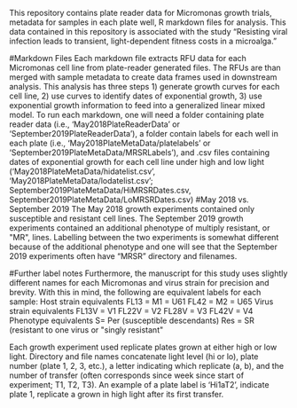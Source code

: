 This repository contains plate reader data for Micromonas growth trials, metadata for samples in each plate well, R markdown files for analysis. This data contained in this repository is associated with the study “Resisting viral infection leads to transient, light-dependent fitness costs in a microalga.”

#Markdown Files
Each markdown file extracts RFU data for each Micromonas cell line from plate-reader generated files. The RFUs are than merged with sample metadata to create data frames used in downstream analysis. This analysis has three steps 1) generate growth curves for each cell line, 2) use curves to identify dates of exponential growth, 3) use exponential growth information to feed into a generalized linear mixed model.
To run each markdown, one will need a folder containing plate reader data (i.e., ‘May2018PlateReaderData’ or ‘September2019PlateReaderData’), a folder contain labels for each well in each plate (i.e., ‘May2018PlateMetaData/platelabels’ or ‘September2019PlateMetaData/MRSRLabels’), and .csv files containing dates of exponential growth for each cell line under high and low light (‘May2018PlateMetaData/hidatelist.csv’,  ‘May2018PlateMetaData/lodatelist.csv’; September2019PlateMetaData/HiMRSRDates.csv, September2019PlateMetaData/LoMRSRDates.csv)
#May 2018 vs. September 2019
The May 2018 growth experiments contained only susceptible and resistant cell lines. The September 2019 growth experiments contained an additional phenotype of multiply resistant, or "MR", lines. Labelling between the two experiments is somewhat different because of the additional phenotype and one will see that the September 2019 experiments often have “MRSR” directory and filenames. 

#Further label notes
Furthermore, the manuscript for this study uses slightly different names for each Micromonas and virus strain for precision and brevity. With this in mind, the following are equivalent labels for each sample: 
Host strain equivalents 
FL13 = M1 = U61 FL42 = M2 = U65
Virus strain equivalents 
FL13V = V1 FL22V = V2 FL28V = V3 FL42V = V4
Phenotype equivalents S= Per (susceptible descendants) Res = SR (resistant to one virus or "singly resistant"

Each growth experiment used replicate plates grown at either high or low light. Directory and file names concatenate light level (hi or lo), plate number (plate 1, 2, 3, etc.), a letter indicating which replicate (a, b), and the number of transfer (often corresponds since week since start of experiment; T1, T2, T3).
An example of a plate label is ‘Hi1aT2’, indicate plate 1, replicate a grown in high light after its first transfer.


